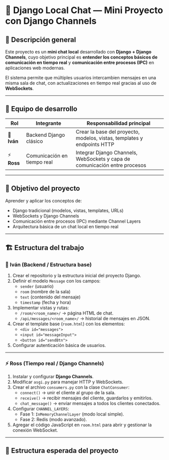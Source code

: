 # 💬 Django Local Chat — Mini Proyecto con Django Channels

## 📘 Descripción general

Este proyecto es un **mini chat local** desarrollado con **Django + Django Channels**, cuyo objetivo principal es **entender los conceptos básicos de comunicación en tiempo real** y **comunicación entre procesos (IPC)** en aplicaciones web modernas.

El sistema permite que múltiples usuarios intercambien mensajes en una misma sala de chat, con actualizaciones en tiempo real gracias al uso de **WebSockets**.

---

## 👥 Equipo de desarrollo

| Rol | Integrante | Responsabilidad principal |
|------|-------------|-----------------------------|
| 🧩 **Iván** | Backend Django clásico | Crear la base del proyecto, modelos, vistas, templates y endpoints HTTP |
| ⚡ **Ross** | Comunicación en tiempo real | Integrar Django Channels, WebSockets y capa de comunicación entre procesos |

---

## 🎯 Objetivo del proyecto

Aprender y aplicar los conceptos de:

- Django tradicional (modelos, vistas, templates, URLs)
- WebSockets y Django Channels
- Comunicación entre procesos (IPC) mediante Channel Layers
- Arquitectura básica de un chat local en tiempo real

---

## 🏗️ Estructura del trabajo

### 🧩 **Iván (Backend / Estructura base)**

1. Crear el repositorio y la estructura inicial del proyecto Django.  
2. Definir el modelo `Message` con los campos:
   - `sender` (usuario)
   - `room` (nombre de la sala)
   - `text` (contenido del mensaje)
   - `timestamp` (fecha y hora)
3. Implementar vistas y rutas:
   - `/room/<room_name>/` → página HTML de chat.  
   - `/api/messages/<room_name>/` → historial de mensajes en JSON.  
4. Crear el template base (`room.html`) con los elementos:
   - `<div id="messages">`
   - `<input id="messageInput">`
   - `<button id="sendBtn">`
5. Configurar autenticación básica de usuarios.

---

### ⚡ **Ross (Tiempo real / Django Channels)**

1. Instalar y configurar **Django Channels**.  
2. Modificar `asgi.py` para manejar HTTP y WebSockets.  
3. Crear el archivo `consumers.py` con la clase `ChatConsumer`:
   - `connect()` → unir el cliente al grupo de la sala.  
   - `receive()` → recibir mensajes del cliente, guardarlos y emitirlos.  
   - `chat_message()` → enviar mensajes a todos los clientes conectados.  
4. Configurar `CHANNEL_LAYERS`:
   - Fase 1: `InMemoryChannelLayer` (modo local simple).  
   - Fase 2: Redis (modo avanzado).  
5. Agregar el código JavaScript en `room.html` para abrir y gestionar la conexión WebSocket.

---

## 🧱 Estructura esperada del proyecto

